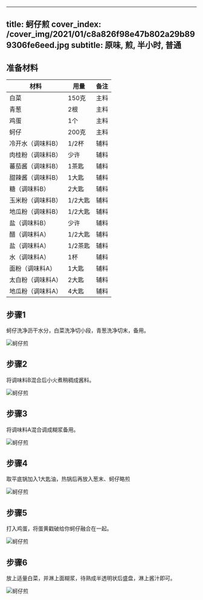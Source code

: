 
---
title: 蚵仔煎
cover_index: /cover_img/2021/01/c8a826f98e47b802a29b899306fe6eed.jpg
subtitle: 原味, 煎, 半小时, 普通
---

## 准备材料

| 材料     | 用量 | 备注|
| ------- | ----- | --- |
| 白菜 | 150克| 主料 |
| 青葱 | 2根| 主料 |
| 鸡蛋 | 1个| 主料 |
| 蚵仔 | 200克| 主料 |
| 冷开水（调味料B） | 1/2杯| 辅料 |
| 肉桂粉（调味料B） | 少许| 辅料 |
| 蕃茄酱（调味料B） | 1茶匙| 辅料 |
| 甜辣酱（调味料B） | 1大匙| 辅料 |
| 糖（调味料B） | 2大匙| 辅料 |
| 玉米粉（调味料B） | 1/2大匙| 辅料 |
| 地瓜粉（调味料B） | 1/2大匙| 辅料 |
| 盐（调味料B） | 少许| 辅料 |
| 醋（调味料A） | 1/2大匙| 辅料 |
| 盐（调味料A） | 1/2茶匙| 辅料 |
| 水（调味料A） | 1杯| 辅料 |
| 面粉（调味料A） | 1大匙| 辅料 |
| 太白粉（调味料A） | 2大匙| 辅料 |
| 地瓜粉（调味料A） | 4大匙| 辅料 |

## 步骤1

蚵仔洗净沥干水分，白菜洗净切小段，青葱洗净切末，备用。

![蚵仔煎](https://i8.meishichina.com/attachment/recipe/201010/201010231248341.JPG?x-oss-process=style/p320) 

## 步骤2

将调味料B混合后小火煮稍稠成酱料。

![蚵仔煎](https://i8.meishichina.com/attachment/recipe/201010/201010231441266.jpg?x-oss-process=style/p320) 

## 步骤3

将调味料A混合调成糊浆备用。

![蚵仔煎](https://i8.meishichina.com/attachment/recipe/201010/201010231309155.JPG?x-oss-process=style/p320) 

## 步骤4

取平底锅加入1大匙油，热锅后再放入葱末、蚵仔略煎

![蚵仔煎](https://i8.meishichina.com/attachment/recipe/201010/201010231311509.JPG?x-oss-process=style/p320) 

## 步骤5

打入鸡蛋，将蛋黄戳破给你蚵仔融合在一起。

![蚵仔煎](https://i8.meishichina.com/attachment/recipe/201010/201010231313444.JPG?x-oss-process=style/p320) 

## 步骤6

放上适量白菜，并淋上面糊浆，待熟成半透明状后盛盘，淋上酱汁即可。

![蚵仔煎](https://i8.meishichina.com/attachment/recipe/201010/201010231316053.JPG?x-oss-process=style/p320) 

